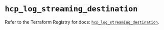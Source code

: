 # `hcp_log_streaming_destination`

Refer to the Terraform Registry for docs: [`hcp_log_streaming_destination`](https://registry.terraform.io/providers/hashicorp/hcp/0.84.1/docs/resources/log_streaming_destination).
